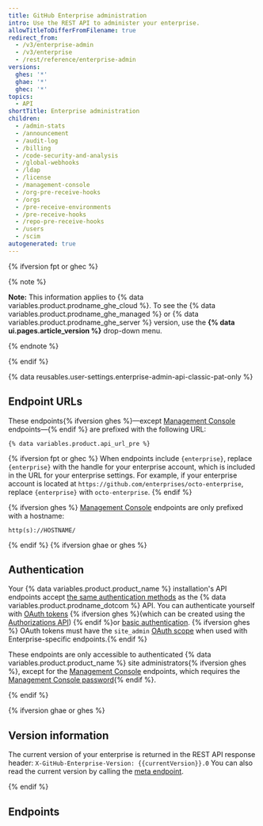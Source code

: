 ```yaml
---
title: GitHub Enterprise administration
intro: Use the REST API to administer your enterprise.
allowTitleToDifferFromFilename: true
redirect_from:
  - /v3/enterprise-admin
  - /v3/enterprise
  - /rest/reference/enterprise-admin
versions:
  ghes: '*'
  ghae: '*'
  ghec: '*'
topics:
  - API
shortTitle: Enterprise administration
children:
  - /admin-stats
  - /announcement
  - /audit-log
  - /billing
  - /code-security-and-analysis
  - /global-webhooks
  - /ldap
  - /license
  - /management-console
  - /org-pre-receive-hooks
  - /orgs
  - /pre-receive-environments
  - /pre-receive-hooks
  - /repo-pre-receive-hooks
  - /users
  - /scim
autogenerated: true
---
```


{% ifversion fpt or ghec %}

{% note %}

**Note:** This information applies to {% data variables.product.prodname_ghe_cloud %}. To see the {% data variables.product.prodname_ghe_managed %} or {% data variables.product.prodname_ghe_server %} version, use the **{% data ui.pages.article_version %}** drop-down menu.

{% endnote %}

{% endif %}

{% data reusables.user-settings.enterprise-admin-api-classic-pat-only %}

## Endpoint URLs

These endpoints{% ifversion ghes %}—except [Management Console](#management-console) endpoints—{% endif %} are prefixed with the following URL:

```shell
{% data variables.product.api_url_pre %}
```

{% ifversion fpt or ghec %}
When endpoints include `{enterprise}`, replace `{enterprise}` with the handle for your enterprise account, which is included in the URL for your enterprise settings. For example, if your enterprise account is located at `https://github.com/enterprises/octo-enterprise`, replace `{enterprise}` with `octo-enterprise`.
{% endif %}

{% ifversion ghes %}
[Management Console](#management-console) endpoints are only prefixed with a hostname:

```shell
http(s)://HOSTNAME/
```
{% endif %}
{% ifversion ghae or ghes %}
## Authentication

Your {% data variables.product.product_name %} installation's API endpoints accept [the same authentication methods](/rest/overview/resources-in-the-rest-api#authentication) as the {% data variables.product.prodname_dotcom %} API. You can authenticate yourself with [OAuth tokens](/apps/oauth-apps/building-oauth-apps) {% ifversion ghes %}(which can be created using the [Authorizations API](/rest/reference/oauth-authorizations#create-a-new-authorization)) {% endif %}or [basic authentication](/rest/overview/resources-in-the-rest-api#basic-authentication). {% ifversion ghes %}
OAuth tokens must have the `site_admin` [OAuth scope](/apps/oauth-apps/building-oauth-apps/scopes-for-oauth-apps#available-scopes) when used with Enterprise-specific endpoints.{% endif %}

These endpoints are only accessible to authenticated {% data variables.product.product_name %} site administrators{% ifversion ghes %}, except for the [Management Console](#management-console) endpoints, which requires the [Management Console password](/admin/configuration/administering-your-instance-from-the-management-console){% endif %}.

{% endif %}

{% ifversion ghae or ghes %}
## Version information

The current version of your enterprise is returned in the REST API response header:
`X-GitHub-Enterprise-Version: {{currentVersion}}.0`
You can also read the current version by calling the [meta endpoint](/rest/meta).

{% endif %}

## Endpoints


<!-- Content after this section is automatically generated -->
